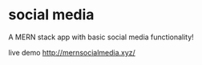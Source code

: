 # social media

A MERN stack app with basic social media functionality!

live demo http://mernsocialmedia.xyz/
